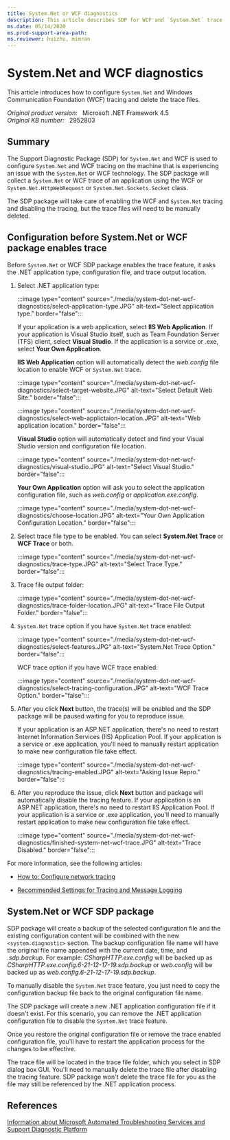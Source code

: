 ```yaml
---
title: System.Net or WCF diagnostics
description: This article describes SDP for WCF and `System.Net` trace and the manual steps to disable the trace feature that is enabled through SDP package.
ms.date: 05/14/2020
ms.prod-support-area-path: 
ms.reviewer: huizhu, mimran
---
```

# System.Net and WCF diagnostics

This article introduces how to configure `System.Net` and Windows Communication Foundation (WCF) tracing and delete the trace files.

_Original product version:_ &nbsp; Microsoft .NET Framework 4.5  
_Original KB number:_ &nbsp; 2952803

## Summary

The Support Diagnostic Package (SDP) for `System.Net` and WCF is used to configure `System.Net` and WCF tracing on the machine that is experiencing an issue with the `System.Net` or WCF technology. The SDP package will collect a `System.Net` or WCF trace of an application using the WCF or `System.Net.HttpWebRequest` or `System.Net.Sockets.Socket` class.

The SDP package will take care of enabling the WCF and `System.Net` tracing and disabling the tracing, but the trace files will need to be manually deleted.

## Configuration before System.Net or WCF package enables trace

Before `System.Net` or WCF SDP package enables the trace feature, it asks the .NET application type, configuration file, and trace output location.

1. Select .NET application type:

    :::image type="content" source="./media/system-dot-net-wcf-diagnostics/select-application-type.JPG" alt-text="Select application type." border="false":::

    If your application is a web application, select **IIS Web Application**. If your application is Visual Studio itself, such as Team Foundation Server (TFS) client, select **Visual Studio**. If the application is a service or .exe, select **Your Own Application**.

    **IIS Web Application** option will automatically detect the *web.config* file location to enable WCF or `System.Net` trace.

    :::image type="content" source="./media/system-dot-net-wcf-diagnostics/select-target-website.JPG" alt-text="Select Default Web Site." border="false":::

    :::image type="content" source="./media/system-dot-net-wcf-diagnostics/select-web-applictaion-location.JPG" alt-text="Web application location." border="false":::

    **Visual Studio** option will automatically detect and find your Visual Studio version and configuration file location.

    :::image type="content" source="./media/system-dot-net-wcf-diagnostics/visual-studio.JPG" alt-text="Select Visual Studio." border="false":::

    **Your Own Application** option will ask you to select the application configuration file, such as *web.config* or *application.exe.config*.

    :::image type="content" source="./media/system-dot-net-wcf-diagnostics/choose-location.JPG" alt-text="Your Own Application Configuration Location." border="false":::

2. Select trace file type to be enabled. You can select **System.Net Trace** or **WCF Trace** or both.

    :::image type="content" source="./media/system-dot-net-wcf-diagnostics/trace-type.JPG" alt-text="Select Trace Type." border="false":::

3. Trace file output folder:

    :::image type="content" source="./media/system-dot-net-wcf-diagnostics/trace-folder-location.JPG" alt-text="Trace File Output Folder." border="false":::

4. `System.Net` trace option if you have `System.Net` trace enabled:

    :::image type="content" source="./media/system-dot-net-wcf-diagnostics/select-features.JPG" alt-text="System.Net Trace Option." border="false":::

    WCF trace option if you have WCF trace enabled:

    :::image type="content" source="./media/system-dot-net-wcf-diagnostics/select-tracing-configuration.JPG" alt-text="WCF Trace Option." border="false":::

5. After you click **Next** button, the trace(s) will be enabled and the SDP package will be paused waiting for you to reproduce issue.

    If your application is an ASP.NET application, there's no need to restart Internet Information Services (IIS) Application Pool. If your application is a service or .exe application, you'll need to manually restart application to make new configuration file take effect.

    :::image type="content" source="./media/system-dot-net-wcf-diagnostics/tracing-enabled.JPG" alt-text="Asking Issue Repro." border="false":::

6. After you reproduce the issue, click **Next** button and package will automatically disable the tracing feature. If your application is an ASP.NET application, there's no need to restart IIS Application Pool. If your application is a service or .exe application, you'll need to manually restart application to make new configuration file take effect.

    :::image type="content" source="./media/system-dot-net-wcf-diagnostics/finished-system-net-wcf-trace.JPG" alt-text="Trace Disabled." border="false":::

For more information, see the following articles:

- [How to: Configure network tracing](/dotnet/framework/network-programming/how-to-configure-network-tracing)

- [Recommended Settings for Tracing and Message Logging](/dotnet/framework/wcf/diagnostics/tracing/recommended-settings-for-tracing-and-message-logging)

## System.Net or WCF SDP package

SDP package will create a backup of the selected configuration file and the existing configuration content will be combined with the new `<system.diagnostic>` section. The backup configuration file name will have the original file name appended with the current date, time, and *.sdp.backup*. For example: *CSharpHTTP.exe.config* will be backed up as *CSharpHTTP.exe.config.6-21-12-17-19.sdp.backup* or *web.config* will be backed up as *web.config.6-21-12-17-19.sdp.backup*.

To manually disable the `System.Net` trace feature, you just need to copy the configuration backup file back to the original configuration file name.

The SDP package will create a new .NET application configuration file if it doesn't exist. For this scenario, you can remove the .NET application configuration file to disable the `System.Net` trace feature.

Once you restore the original configuration file or remove the trace enabled configuration file, you'll have to restart the application process for the changes to be effective.

The trace file will be located in the trace file folder, which you select in SDP dialog box GUI. You'll need to manually delete the trace file after disabling the tracing feature. SDP package won't delete the trace file for you as the file may still be referenced by the .NET application process.

## References  

[Information about Microsoft Automated Troubleshooting Services and Support Diagnostic Platform](https://support.microsoft.com/help/2598970)
